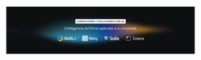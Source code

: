 <p align="center">
  <a href="https://sialitech.com/">
  <img width="900" src="../banner-empleado (4).png" alt="Siali Banner"></a>
</p>
<div align="center">
